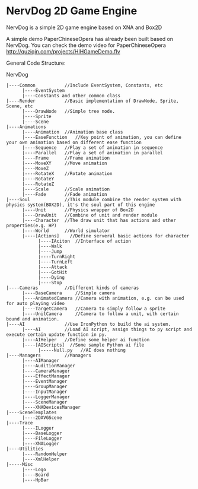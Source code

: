 NervDog 2D Game Engine
===================
NervDog is a simple 2D game engine based on XNA and Box2D

A simple demo PaperChineseOpera has already been built based on NervDog.
You can check the demo video for PaperChineseOpera http://quziqin.com/projects/HIHGameDemo.flv

General Code Structure:
  
NervDog

    |----Common           //Include EventSystem, Constants, etc
          |----EventSystem
          |----Constants and other common class
    |----Render           //Basic implementation of DrawNode, Sprite, Scene, etc
          |----DrawNode   //Simple tree node.
          |----Sprite
          |----Scene
    |----Animations
          |----Animation  //Animation base class
          |----EaseFunction   //Key point of animation, you can define your own animation based on different ease function
          |----Sequence   //Play a set of animation in sequence
          |----Parallel   //Play a set of animation in parallel
          |----Frame      //Frame animation
          |----MoveXY     //Move animation
          |----MoveZ
          |----RotateX    //Rotate animation
          |----RotateY
          |----RotateZ
          |----Scale      //Scale animation
          |----Fade       //Fade animation
    |----Soul             //This module combine the render system with physics system(BOX2D), it's the soul part of this engine
          |----Unit       //Physics wrapper of Box2D
          |----DrawUnit   //Combine of unit and render module
          |----Character  //The draw unit that has actions and other properties(e.g. HP)
          |----World      //World simulator
          |----[Actions]    //Define serveral basic actions for character
                |----IAciton  //Interface of action
                |----Walk
                |----Jump
                |----TurnRight
                |----TurnLeft
                |----Attack
                |----GotHit
                |----Dying
                |----Stop
    |----Cameras          //Different kinds of cameras
          |----BaseCamera     //Simple camera
          |----AnimatedCamera //Camera with animation, e.g. can be used for auto playing video
          |----TargetCamera   //Camera to simply follow a sprite
          |----UnitCamera     //Camera to follow a unit, with certain bound and animation.
    |----AI               //Use IronPython to build the ai system.
          |----AI         //Load AI script, assign things to py script and execute certain update function in py.
          |----AIHelper   //Define some helper ai function
          |----[AIScripts]  //Some sample Python ai file
                |-----Null.py   //AI does nothing
    |----Managers         //Managers
          |----AIManager
          |----AuditionManager
          |----CameraManager
          |----EffectManager
          |----EventManager
          |----GroupManager
          |----InputManager
          |----LoggerManager
          |----SceneManager
          |----XNADevicesManager
    |----SceneTemplates
          |----2DAVGScene
    |----Trace
          |----ILogger
          |----BaseLogger
          |----FileLogger
          |----XNALogger
    |----Utilities
          |----RandomHelper
          |----XmlHelper
    |-----Misc
          |----Logo
          |----Board
          |----HpBar
